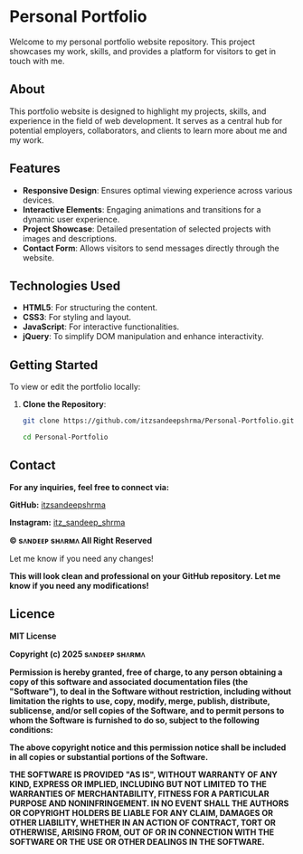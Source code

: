 # Personal Portfolio

Welcome to my personal portfolio website repository. This project showcases my work, skills, and provides a platform for visitors to get in touch with me.

## About

This portfolio website is designed to highlight my projects, skills, and experience in the field of web development. It serves as a central hub for potential employers, collaborators, and clients to learn more about me and my work.

## Features

- **Responsive Design**: Ensures optimal viewing experience across various devices.
- **Interactive Elements**: Engaging animations and transitions for a dynamic user experience.
- **Project Showcase**: Detailed presentation of selected projects with images and descriptions.
- **Contact Form**: Allows visitors to send messages directly through the website.

## Technologies Used

- **HTML5**: For structuring the content.
- **CSS3**: For styling and layout.
- **JavaScript**: For interactive functionalities.
- **jQuery**: To simplify DOM manipulation and enhance interactivity.

## Getting Started

To view or edit the portfolio locally:

1. **Clone the Repository**:
   ```bash
   git clone https://github.com/itzsandeepshrma/Personal-Portfolio.git
   
   cd Personal-Portfolio

## Contact

**For any inquiries, feel free to connect via:**

**GitHub:** [itzsandeepshrma](https://github.com/itzsandeepshrma)

**Instagram:** [itz_sandeep_shrma](https://instagram.com/itz_sandeep_shrma)

**© sᴧɴᴅᴇᴇᴘ sʜᴧʀᴍᴧ All Right Reserved**

Let me know if you need any changes!

**This will look clean and professional on your GitHub repository. Let me know if you need any modifications!**

## Licence 
  
**MIT License**

**Copyright (c) 2025 sᴧɴᴅᴇᴇᴘ sʜᴧʀᴍᴧ**

**Permission is hereby granted, free of charge, to any person obtaining a copy
of this software and associated documentation files (the "Software"), to deal
in the Software without restriction, including without limitation the rights
to use, copy, modify, merge, publish, distribute, sublicense, and/or sell
copies of the Software, and to permit persons to whom the Software is
furnished to do so, subject to the following conditions:**

**The above copyright notice and this permission notice shall be included in all
copies or substantial portions of the Software.**

**THE SOFTWARE IS PROVIDED "AS IS", WITHOUT WARRANTY OF ANY KIND, EXPRESS OR
IMPLIED, INCLUDING BUT NOT LIMITED TO THE WARRANTIES OF MERCHANTABILITY,
FITNESS FOR A PARTICULAR PURPOSE AND NONINFRINGEMENT. IN NO EVENT SHALL THE
AUTHORS OR COPYRIGHT HOLDERS BE LIABLE FOR ANY CLAIM, DAMAGES OR OTHER
LIABILITY, WHETHER IN AN ACTION OF CONTRACT, TORT OR OTHERWISE, ARISING FROM,
OUT OF OR IN CONNECTION WITH THE SOFTWARE OR THE USE OR OTHER DEALINGS IN THE
SOFTWARE.**
